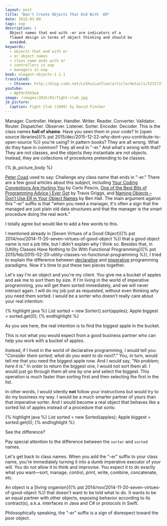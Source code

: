 ```yaml
---
layout: post
title: "Don't Create Objects That End With -ER"
date: 2015-03-09
tags: oop
description: |
  Object names that end with -er are indicators of a
  flawed design in terms of object thinking and should be
  avoided.
keywords:
  - objects that end with er
  - er object names
  - class name ends with er
  - controllers in oop
  - managers in oop
book: elegant-objects-1 1.1
translated:
  - Chinese: http://blog.csdn.net/LvShuiLanTian/article/details/52317370
youtube:
  - WpP4rIhh5e4
image: /images/2015/03/fight-club.jpg
jb_picture:
  caption: Fight Club (1999) by David Fincher
---
```


Manager. Controller. Helper. Handler. Writer. Reader. Converter. Validator.
Router. Dispatcher. Observer. Listener. Sorter. Encoder. Decoder.
This is the class names **hall of shame**. Have you seen them in your code?
In [open source libraries]({% pst 2015/dec/2015-12-22-why-dont-you-contribute-to-open-source %})
you're using? In pattern books? They are all wrong.
What do they have in common? They all end in "-er." And what's wrong with that?
They are not classes, and the objects they instantiate are not objects.
Instead, they are collections of procedures pretending to be classes.

<!--more-->

{% jb_picture_body %}

[Peter Coad](http://en.wikipedia.org/wiki/Peter_Coad)
used to say: Challenge any class name that ends in "-er." There
are a few good articles about this subject, including
[Your Coding Conventions Are Hurting You](http://www.carlopescio.com/2011/04/your-coding-conventions-are-hurting-you.html)
by Carlo Pescio,
[One of the Best Bits of Programming Advice I Ever Got](http://objology.blogspot.com/2011/09/one-of-best-bits-of-programming-advice.html)
by Travis Griggs,
and [Naming Objects – Don’t Use ER in Your Object Names](http://www.benhallbenhall.com/2013/01/naming-objects-er-object-names/)
by Ben Hall.
The main argument against this "-er" suffix is that "when you need a manager,
it's often a sign that the managed are just plain old data structures
and that the manager is the smart procedure doing the real work."

I totally agree but would like to add a few words to this.

I mentioned already in [Seven Virtues of a Good Object]({% pst 2014/nov/2014-11-20-seven-virtues-of-good-object %})
that a good object name is not a job title, but I didn't explain why I think so.
Besides that, in [Utility Classes Have Nothing to Do With Functional Programming]({% pst 2015/feb/2015-02-20-utility-classes-vs-functional-programming %}),
I tried to explain the difference between
[declarative](http://en.wikipedia.org/wiki/Declarative_programming) and
[imperative](http://en.wikipedia.org/wiki/Imperative_programming) programming paradigms.
Now it's time to put these two pieces together.

Let's say I'm an object and you're my client. You give me a bucket of apples
and ask me to sort them by size. If I'm living in the world of imperative programming,
you will get them sorted immediately, and we will never interact again.
I will do my job just as requested, without even thinking _why_ you need
them sorted. I would be a sorter who doesn't really care about your real intention:

{% highlight java %}
List<Apple> sorted = new Sorter().sort(apples);
Apple biggest = sorted.get(0);
{% endhighlight %}

As you see here, the real intention is to find the biggest apple in the bucket.

This is not what you would expect from a good business partner
who can help you work with a bucket of apples.

Instead, if I lived in the world of declarative programming, I would
tell you: "_Consider them sorted; what do you want to do next?_." You, in turn,
would tell me that you need the biggest apple now. And I would say,
"_No problem; here it is_." In order to return the biggest one, I would not
sort them all. I would just go through them all one by one and select the
biggest. This operation is much faster than sorting first and then selecting
the first in the list.

In other words, I would silently **not** follow your instructions but would
try to do my business my way. I would be a much smarter partner of yours
than that imperative sorter. And I would become a real object that behaves
like a sorted list of apples instead of a procedure that sorts:

{% highlight java %}
List<Apple> sorted = new Sorted(apples);
Apple biggest = sorted.get(0);
{% endhighlight %}

See the difference?

Pay special attention to the difference between the `sorter` and `sorted` names.

Let's get back to class names. When you add the "-er" suffix to your class name,
you're immediately turning it into a dumb imperative executor of _your_ will.
You do not allow it to think and improvise. You expect it to do exactly
what you want&mdash;sort, manage, control, print, write, combine, concatenate, etc.

An object is a [living organism]({% pst 2014/nov/2014-11-20-seven-virtues-of-good-object %})
that doesn't want to be told what to do. It wants to be an equal partner with
other objects, exposing behavior according to its contract(s), a.k.a.
interfaces in Java and C# or protocols in Swift.

Philosophically speaking, the "-er" suffix is a sign of disrespect toward the poor object.
